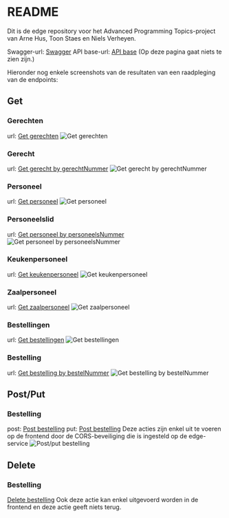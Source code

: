 # README
Dit is de edge repository voor het Advanced Programming Topics-project van Arne Hus, Toon Staes en Niels Verheyen.

Swagger-url: [Swagger](https://edge-service-server-arnehus.cloud.okteto.net/swagger-ui.html#/complete-bestelling-controller)
API base-url: [API base](https://edge-service-server-arnehus.cloud.okteto.net) (Op deze pagina gaat niets te zien zijn.)

Hieronder nog enkele screenshots van de resultaten van een raadpleging van de endpoints:

## Get

### Gerechten
url: [Get gerechten](https://edge-service-server-arnehus.cloud.okteto.net/gerechten)
![Get gerechten](img_readMe/get_Gerechten.png)

### Gerecht
url: [Get gerecht by gerechtNummer](https://edge-service-server-arnehus.cloud.okteto.net/gerechten/20200103PH)
![Get gerecht by gerechtNummer](img_readMe/get_GerechtenByGerechtNummer.png)

### Personeel
url: [Get personeel](https://edge-service-server-arnehus.cloud.okteto.net/personeel)
![Get personeel](img_readMe/get_Personeel.png)

### Personeelslid
url: [Get personeel by personeelsNummer](https://edge-service-server-arnehus.cloud.okteto.net/personeel/K20220103AH)
![Get personeel by personeelsNummer](img_readMe/get_PersoneelByPersoneelNummer.png)

### Keukenpersoneel
url: [Get keukenpersoneel](https://edge-service-server-arnehus.cloud.okteto.net/personeel/functie/keuken)
![Get keukenpersoneel](img_readMe/get_KeukenPersoneel.png)

### Zaalpersoneel
url: [Get zaalpersoneel](https://edge-service-server-arnehus.cloud.okteto.net/personeel/functie/zaal)
![Get zaalpersoneel](img_readMe/get_ZaalPersoneel.png)

### Bestellingen
url: [Get bestellingen](https://edge-service-server-arnehus.cloud.okteto.net/bestellingen)
![Get bestellingen](img_readMe/get_Bestellingen.png)

### Bestelling
url: [Get bestelling by bestelNummer](https://edge-service-server-arnehus.cloud.okteto.net/bestelling/20220107092822AHc363fcac-6be6-4427-a96c-d5ddb90cc96e)
![Get bestelling by bestelNummer](img_readMe/get_BestellingByBestelnummer.png)

## Post/Put
### Bestelling
post: [Post bestelling](https://edge-service-server-arnehus.cloud.okteto.net/bestellingen)
put: [Post bestelling](https://edge-service-server-arnehus.cloud.okteto.net/bestellingen)
Deze acties zijn enkel uit te voeren op de frontend door de CORS-beveiliging die is ingesteld op de edge-service
![Post/put bestelling](img_readMe/post_put_Bestelling.png)

## Delete
### Bestelling
[Delete bestelling](https://edge-service-server-arnehus.cloud.okteto.net/bestellingen/bestelnummer/20220107092822AHc363fcac-6be6-4427-a96c-d5ddb90cc96e)
Ook deze actie kan enkel uitgevoerd worden in de frontend en deze actie geeft niets terug.
